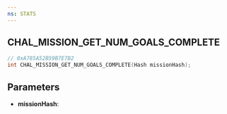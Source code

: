 ```yaml
---
ns: STATS
---
```

## CHAL_MISSION_GET_NUM_GOALS_COMPLETE

```c
// 0xA785A52B59B7E7B2
int CHAL_MISSION_GET_NUM_GOALS_COMPLETE(Hash missionHash);
```

## Parameters
* **missionHash**:
